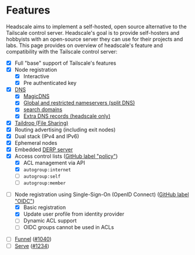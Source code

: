 # Features

Headscale aims to implement a self-hosted, open source alternative to the Tailscale control server. Headscale's goal is
to provide self-hosters and hobbyists with an open-source server they can use for their projects and labs. This page
provides on overview of headscale's feature and compatibility with the Tailscale control server:

- [x] Full "base" support of Tailscale's features
- [x] Node registration
    - [x] Interactive
    - [x] Pre authenticated key
- [x] [DNS](https://tailscale.com/kb/1054/dns)
    - [x] [MagicDNS](https://tailscale.com/kb/1081/magicdns)
    - [x] [Global and restricted nameservers (split DNS)](https://tailscale.com/kb/1054/dns#nameservers)
    - [x] [search domains](https://tailscale.com/kb/1054/dns#search-domains)
    - [x] [Extra DNS records (headscale only)](../ref/dns.md#setting-extra-dns-records)
- [x] [Taildrop (File Sharing)](https://tailscale.com/kb/1106/taildrop)
- [x] Routing advertising (including exit nodes)
- [x] Dual stack (IPv4 and IPv6)
- [x] Ephemeral nodes
- [x] Embedded [DERP server](https://tailscale.com/kb/1232/derp-servers)
- [x] Access control lists ([GitHub label "policy"](https://github.com/juanfont/headscale/labels/policy%20%F0%9F%93%9D))
    - [x] ACL management via API
    - [x] `autogroup:internet`
    - [ ] `autogroup:self`
    - [ ] `autogroup:member`
* [ ] Node registration using Single-Sign-On (OpenID Connect) ([GitHub label "OIDC"](https://github.com/juanfont/headscale/labels/OIDC))
    - [x] Basic registration
    - [x] Update user profile from identity provider
    - [ ] Dynamic ACL support
    - [ ] OIDC groups cannot be used in ACLs
- [ ] [Funnel](https://tailscale.com/kb/1223/funnel) ([#1040](https://github.com/juanfont/headscale/issues/1040))
- [ ] [Serve](https://tailscale.com/kb/1312/serve) ([#1234](https://github.com/juanfont/headscale/issues/1921))
